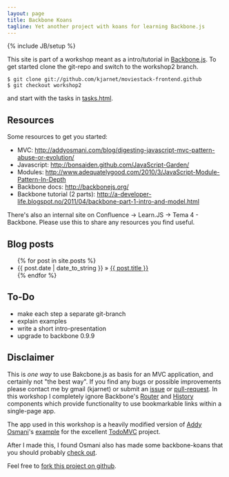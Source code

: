 ```yaml
---
layout: page
title: Backbone Koans
tagline: Yet another project with koans for learning Backbone.js
---
```

{% include JB/setup %}

This site is part of a workshop meant as a intro/tutorial in [Backbone.js](http://backbonejs.org/).
To get started clone the git-repo and switch to the workshop2 branch.

    $ git clone git://github.com/kjarnet/moviestack-frontend.github
    $ git checkout workshop2
    
and start with the tasks in [tasks.html](/moviestack-frontend/tasks.html).

## Resources
Some resources to get you started: 
* MVC: <http://addyosmani.com/blog/digesting-javascript-mvc-pattern-abuse-or-evolution/>
* Javascript: <http://bonsaiden.github.com/JavaScript-Garden/>
* Modules: <http://www.adequatelygood.com/2010/3/JavaScript-Module-Pattern-In-Depth>
* Backbone docs: <http://backbonejs.org/>
* Backbone tutorial (2 parts): <http://a-developer-life.blogspot.no/2011/04/backbone-part-1-intro-and-model.html>

There's also an internal site on Confluence -> Learn.JS -> Tema 4 - Backbone.
Please use this to share any resources you find useful.
    
## Blog posts

<ul class="posts">
  {% for post in site.posts %}
    <li><span>{{ post.date | date_to_string }}</span> &raquo; <a href="{{ BASE_PATH }}{{ post.url }}">{{ post.title }}</a></li>
  {% endfor %}
</ul>

## To-Do

* make each step a separate git-branch
* explain examples
* write a short intro-presentation
* upgrade to backbone 0.9.9

## Disclaimer
This is *one way* to use Bakcbone.js as basis for an MVC application,
and certainly not "the best way".
If you find any bugs or possible improvements
please contact me by gmail (kjarnet) or submit 
an [issue](https://github.com/kjarnet/moviestack-frontend/issues) 
or [pull-request](https://help.github.com/articles/using-pull-requests).
In this workshop I completely ignore Backbone's 
[Router](http://backbonejs.org/#Router) and [History](http://backbonejs.org/#History) components
which provide functionality to use bookmarkable links within a single-page app.

The app used in this workshop is a heavily modified version of [Addy Osmani](https://github.com/addyosmani)'s 
[example](http://todomvc.com/architecture-examples/backbone/) 
for the excellent [TodoMVC](http://todomvc.com/) project.

After I made this, I found Osmani also has made some backbone-koans
that you should probably [check out](https://github.com/addyosmani/backbone-koans-qunit).

Feel free to [fork this project on github](https://github.com/kjarnet/backbone-koans).

